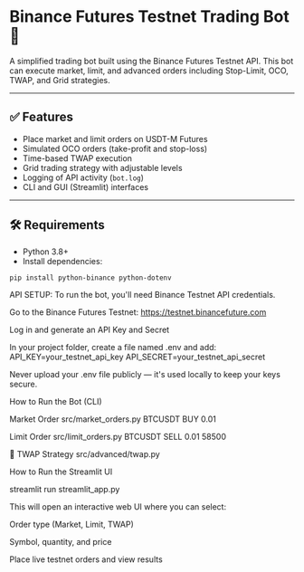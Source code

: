 # Binance Futures Testnet Trading Bot 🤖

A simplified trading bot built using the Binance Futures Testnet API. This bot can execute market, limit, and advanced orders including Stop-Limit, OCO, TWAP, and Grid strategies.

---

## ✅ Features

- Place market and limit orders on USDT-M Futures
- Simulated OCO orders (take-profit and stop-loss)
- Time-based TWAP execution
- Grid trading strategy with adjustable levels
- Logging of API activity (`bot.log`)
- CLI and GUI (Streamlit) interfaces

---

## 🛠️ Requirements

- Python 3.8+
- Install dependencies:

```bash
pip install python-binance python-dotenv

```


API SETUP:
To run the bot, you'll need Binance Testnet API credentials.

Go to the Binance Futures Testnet:
https://testnet.binancefuture.com

Log in and generate an API Key and Secret

In your project folder, create a file named .env and add:
API_KEY=your_testnet_api_key
API_SECRET=your_testnet_api_secret

Never upload your .env file publicly — it's used locally to keep your keys secure.



How to Run the Bot (CLI)

Market Order
src/market_orders.py BTCUSDT BUY 0.01

Limit Order
src/limit_orders.py BTCUSDT SELL 0.01 58500

🔵 TWAP Strategy
src/advanced/twap.py



How to Run the Streamlit UI

streamlit run streamlit_app.py

This will open an interactive web UI where you can select:

Order type (Market, Limit, TWAP)

Symbol, quantity, and price

Place live testnet orders and view results

